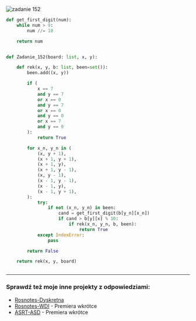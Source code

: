 <picture>
  <source srcset="../../srt/zbior_zadan/152.png" media="(prefers-color-scheme: light)">
  <source srcset="../../srt/zbior_zadan/black_152.png" media="(prefers-color-scheme: dark)">
  <img src="../../srt/zbior_zadan/black_152.png" alt="zadanie 152">
</picture>

```python
def get_first_digit(num):
    while num > 9:
        num //= 10

    return num


def Zadanie_152(board: list, x, y):

    def rek(x, y, b: list, been=set()):
        been.add((x, y))

        if (
            x == 7
            and y == 7
            or x == 0
            and y == 7
            or x == 0
            and y == 0
            or x == 7
            and y == 0
        ):
            return True

        for x_n, y_n in (
            (x, y + 1),
            (x + 1, y + 1),
            (x + 1, y),
            (x + 1, y - 1),
            (x, y - 1),
            (x - 1, y - 1),
            (x - 1, y),
            (x - 1, y + 1),
        ):
            try:
                if not (x_n, y_n) in been:
                    cand = get_first_digit(b[y_n][x_n])
                    if cand > b[y][x] % 10:
                        if rek(x_n, y_n, b, been):
                            return True
            except IndexError:
                pass

        return False

    return rek(x, y, board)



```

---
### Sprawdź też moje inne projekty z odpowiedziami:
- [Rosnotes-Dyskretna](https://github.com/kamilGie/Rosnotes-Dyskretna)
- [Rosnotes-WDI](https://github.com/kamilGie/Rosnotes-WDI) - Premiera wkrótce
- [ASRT-ASD](https://github.com/kamilGie/Rosnotes-Dyskretna) - Premiera wkrótce
